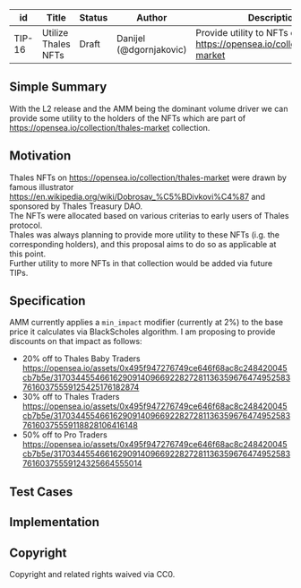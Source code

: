 | id | Title | Status | Author | Description | Discussions to | Created |
| ----------- | ----------- | ----------- | ----------- | ----------- | ----------- | ----------- |
| TIP-16 | Utilize Thales NFTs| Draft | Danijel (@dgornjakovic) | Provide utility to NFTs on https://opensea.io/collection/thales-market| https://discord.gg/8bzFdpGTrp | 2021-12-29
 
## Simple Summary
 
With the L2 release and the AMM being the dominant volume driver we can provide some utility to the holders of the NFTs which are part of https://opensea.io/collection/thales-market collection. 
 
## Motivation
Thales NFTs on https://opensea.io/collection/thales-market were drawn by famous illustrator https://en.wikipedia.org/wiki/Dobrosav_%C5%BDivkovi%C4%87 and sponsored by Thales Treasury DAO.  
The NFTs were allocated based on various criterias to early users of Thales protocol.  
Thales was always planning to provide more utility to these NFTs (i.g. the corresponding holders), and this proposal aims to do so as applicable at this point.  
Further utility to more NFTs in that collection would be added via future TIPs. 
 

## Specification
AMM currently applies a `min_impact` modifier (currently at 2%) to the base price it calculates via BlackScholes algorithm. I am proposing to provide discounts on that impact as follows:  
* 20% off to Thales Baby Traders https://opensea.io/assets/0x495f947276749ce646f68ac8c248420045cb7b5e/31703445546616290914096692282728113635967647495258376160375559125425176182874
* 30% off to Thales Traders https://opensea.io/assets/0x495f947276749ce646f68ac8c248420045cb7b5e/31703445546616290914096692282728113635967647495258376160375559118828106416148
* 50% off to Pro Traders https://opensea.io/assets/0x495f947276749ce646f68ac8c248420045cb7b5e/31703445546616290914096692282728113635967647495258376160375559124325664555014


## Test Cases
 
## Implementation

## Copyright
 
Copyright and related rights waived via CC0.
